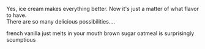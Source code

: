 Yes, ice cream makes everything better.  Now it's just a matter of what flavor to have.  
There are so many delicious possibilities....

french vanilla just melts in your mouth
brown sugar oatmeal is surprisingly scumptious